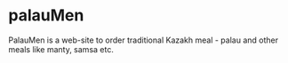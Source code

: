 # palauMen
PalauMen is a web-site to order traditional Kazakh meal - palau and other meals like manty, samsa etc.
